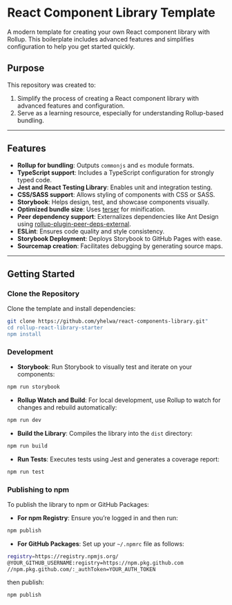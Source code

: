 # React Component Library Template

A modern template for creating your own React component library with Rollup. This boilerplate includes advanced features and simplifies configuration to help you get started quickly.

## Purpose

This repository was created to:

1. Simplify the process of creating a React component library with advanced features and configuration.
2. Serve as a learning resource, especially for understanding Rollup-based bundling.

---

## Features

- **Rollup for bundling**: Outputs `commonjs` and `es` module formats.
- **TypeScript support**: Includes a TypeScript configuration for strongly typed code.
- **Jest and React Testing Library**: Enables unit and integration testing.
- **CSS/SASS support**: Allows styling of components with CSS or SASS.
- **Storybook**: Helps design, test, and showcase components visually.
- **Optimized bundle size**: Uses [terser](https://www.npmjs.com/package/@rollup/plugin-terser) for minification.
- **Peer dependency support**: Externalizes dependencies like Ant Design using [rollup-plugin-peer-deps-external](https://www.npmjs.com/package/rollup-plugin-peer-deps-external).
- **ESLint**: Ensures code quality and style consistency.
- **Storybook Deployment**: Deploys Storybook to GitHub Pages with ease.
- **Sourcemap creation**: Facilitates debugging by generating source maps.

---

## Getting Started

### Clone the Repository

Clone the template and install dependencies:

```bash
git clone https://github.com/yhelwa/react-components-library.git"
cd rollup-react-library-starter
npm install
```

### Development

- **Storybook**: Run Storybook to visually test and iterate on your components:

```bash
npm run storybook
```

- **Rollup Watch and Build**: For local development, use Rollup to watch for changes and rebuild automatically:

```bash
npm run dev
```

- **Build the Library**: Compiles the library into the `dist` directory:

```bash
npm run build
```

- **Run Tests**: Executes tests using Jest and generates a coverage report:

```bash
npm run test
```

### Publishing to npm

To publish the library to npm or GitHub Packages:

- **For npm Registry**: Ensure you’re logged in and then run:

```bash
npm publish
```

- **For GitHub Packages**: Set up your `~/.npmrc` file as follows:

```bash
registry=https://registry.npmjs.org/
@YOUR_GITHUB_USERNAME:registry=https://npm.pkg.github.com
//npm.pkg.github.com/:_authToken=YOUR_AUTH_TOKEN
```

then publish:

```bash
npm publish
```
